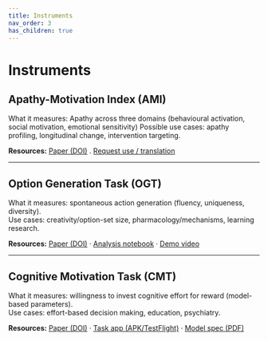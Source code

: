 ```yaml
---
title: Instruments
nav_order: 3
has_children: true
---
```


# Instruments

## Apathy-Motivation Index (AMI)
What it measures: Apathy across three domains (behavioural activation, social motivation, emotional sensitivity)
Possible use cases: apathy profiling, longitudinal change, intervention targeting.

**Resources:** 
[Paper (DOI)](https://doi.org/10.1371/journal.pone.0169938) .
[Request use / translation](mailto:ang_yuen_siang@a-star.edu.sg?subject=AMI%20request)

---

## Option Generation Task (OGT)
What it measures: spontaneous action generation (fluency, uniqueness, diversity).  
Use cases: creativity/option-set size, pharmacology/mechanisms, learning research.

**Resources:** 
[Paper (DOI)](https://doi.org/your-doi-here) · 
[Analysis notebook](https://github.com/youruser/ogt-notebook) · 
[Demo video](/assets/video/ogt_demo.mp4)

---

## Cognitive Motivation Task (CMT)
What it measures: willingness to invest cognitive effort for reward (model-based parameters).  
Use cases: effort-based decision making, education, psychiatry.

**Resources:** 
[Paper (DOI)](https://doi.org/your-doi-here) · 
[Task app (APK/TestFlight)](/downloads/cmt_app) · 
[Model spec (PDF)](/assets/docs/cmt_model_spec.pdf)